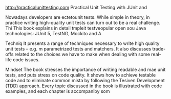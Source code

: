 
http://practicalunittesting.com
Practical Unit Testing with JUnit and 


Nowadays developers are ectetounit tests. While simple in theory, in practice writing high-quality unit tests can turn out to be a real challenge. Thi
This book explains in detail  tmpleit testveopular open sou Java technologies: JUnit 5, TestNG, Mockito and A




Techniq
It presents a range of techniques necessary to write high quality unit tests – e.g. m parametrized tests and matchers. It also discusses trade-offs related to the choices we have to make when dealing with some real-life code issues.

Mindset
The book stresses the importance of writing readable and mae unit tests, and puts  stress on code quality. It shows how to achieve testable code and to eliminate common mista by following the Tesiven Development (TDD) approach. Every topic discussed in the book is illustrated with code examples, and each chapter is accompaniby som













